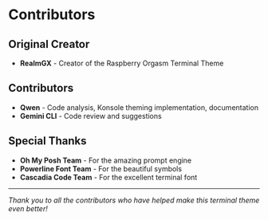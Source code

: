 # Contributors

## Original Creator
- **RealmGX** - Creator of the Raspberry Orgasm Terminal Theme

## Contributors
- **Qwen** - Code analysis, Konsole theming implementation, documentation
- **Gemini CLI** - Code review and suggestions

## Special Thanks
- **Oh My Posh Team** - For the amazing prompt engine
- **Powerline Font Team** - For the beautiful symbols
- **Cascadia Code Team** - For the excellent terminal font

---

*Thank you to all the contributors who have helped make this terminal theme even better!*